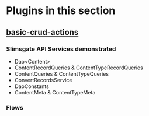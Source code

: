 # Plugins in this section

## [basic-crud-actions](basic-crud-actions)

### Slimsgate API Services demonstrated

* Dao\<Content\>
* ContentRecordQueries & ContentTypeRecordQueries
* ContentQueries & ContentTypeQueries
* ConvertRecordsService
* DaoConstants
* ContentMeta & ContentTypeMeta


### Flows 